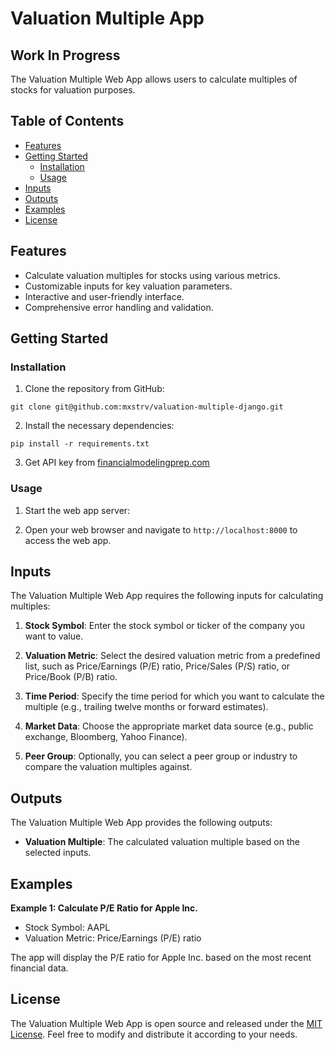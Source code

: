 # Valuation Multiple App

## Work In Progress

The Valuation Multiple Web App allows users to calculate multiples of stocks for valuation purposes. 
## Table of Contents

- [Features](#features)
- [Getting Started](#getting-started)
  - [Installation](#installation)
  - [Usage](#usage)
- [Inputs](#inputs)
- [Outputs](#outputs)
- [Examples](#examples)
- [License](#license)

## Features

- Calculate valuation multiples for stocks using various metrics.
- Customizable inputs for key valuation parameters.
- Interactive and user-friendly interface.
- Comprehensive error handling and validation.

## Getting Started

### Installation

1. Clone the repository from GitHub:

`git clone git@github.com:mxstrv/valuation-multiple-django.git`

2. Install the necessary dependencies:

`pip install -r requirements.txt`

3. Get API key from [financialmodelingprep.com](https://financialmodelingprep.com)
### Usage

1. Start the web app server:

2. Open your web browser and navigate to `http://localhost:8000` to access the web app.

## Inputs

The Valuation Multiple Web App requires the following inputs for calculating multiples:

1. **Stock Symbol**: Enter the stock symbol or ticker of the company you want to value.

2. **Valuation Metric**: Select the desired valuation metric from a predefined list, such as Price/Earnings (P/E) ratio, Price/Sales (P/S) ratio, or Price/Book (P/B) ratio.

3. **Time Period**: Specify the time period for which you want to calculate the multiple (e.g., trailing twelve months or forward estimates).

4. **Market Data**: Choose the appropriate market data source (e.g., public exchange, Bloomberg, Yahoo Finance).

5. **Peer Group**: Optionally, you can select a peer group or industry to compare the valuation multiples against.

## Outputs

The Valuation Multiple Web App provides the following outputs:

- **Valuation Multiple**: The calculated valuation multiple based on the selected inputs.

## Examples

**Example 1: Calculate P/E Ratio for Apple Inc.**
- Stock Symbol: AAPL
- Valuation Metric: Price/Earnings (P/E) ratio


The app will display the P/E ratio for Apple Inc. based on the most recent financial data.

## License

The Valuation Multiple Web App is open source and released under the [MIT License](https://opensource.org/licenses/MIT). Feel free to modify and distribute it according to your needs.

